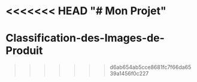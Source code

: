 <<<<<<< HEAD
"# Mon Projet" 
=======
# Classification-des-Images-de-Produit
>>>>>>> d6ab654ab5cce8681fc7f66da6539a1456f0c227

